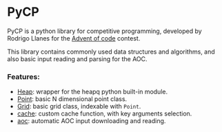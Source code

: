 # PyCP

PyCP is a python library for competitive programming, 
developed by Rodrigo Llanes for the [Advent of code](https://adventofcode.com) contest.

This library contains commonly used data structures and algorithms, and also basic input reading and parsing for 
the AOC.

### Features:
- [Heap](./pycp/structures/heap.py): wrapper for the heapq python built-in module.
- [Point](./pycp/structures/point.py): basic N dimensional point class.
- [Grid](./pycp/structures/grid.py): basic grid class, indexable with `Point`.
- [cache](./pycp/cache.py): custom cache function, with key arguments selection.
- [aoc](./pycp/aoc.py): automatic AOC input downloading and reading.
